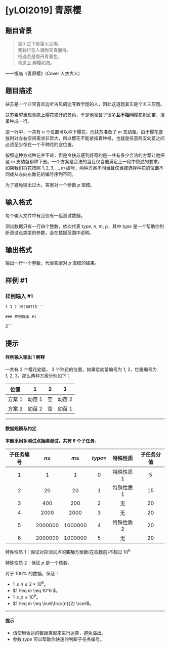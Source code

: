 # [yLOI2019] 青原樱

## 题目背景

> 星川之下皆萤火尘埃，  
> 我独行在人潮你天真而待。  
> 相遇若是借丹青着色，  
> 青原上 绯樱如海。

——银临《青原樱》(Cover 人衣大人)

## 题目描述

扶苏是一个非常喜欢边听古风鸽边写数学题的人，因此这道题其实是个五三原题。

扶苏希望重现青原上樱花盛开的景色，于是他准备了很多**互不相同**樱花树幼苗，准备种成一行。

这一行中，一共有 $n$ 个位置可以种下樱花，而扶苏准备了 $m$ 支幼苗。由于樱花盛放时对左右空间需求非常大，所以樱花不能紧挨着种植，也就是任意两支幼苗之间必须至少存在一个不种花的空位置。

按照这种方式种花并不难，但是令扶苏感到好奇的是一共有多少合法的方案让他把这 $m$ 支幼苗都种下去。一个方案是合法的当且仅当他满足上一段中叙述的要求。如果我们将花按照 $1,2,3,\dots,m$ 编号，两种方案不同当且仅当被选择种花的位置不同或从左向右数花的编号序列不同。

为了避免输出过大，答案对一个参数 $p$ 取模。

## 输入格式

每个输入文件中有且仅有一组测试数据。

测试数据只有一行四个整数，依次代表 $type,~n,~m,~p$，其中 $type$ 是一个帮助你判断测试点类型的参数，会在数据范围中说明。 

## 输出格式

输出一行一个整数，代表答案对 $p$ 取模的结果。


## 样例 #1

### 样例输入 #1
```
1 3 2 19260718```

### 样例输出 #1

```
2```

## 提示

#### 样例输入输出 1 解释
一共有 $2$ 个樱花幼苗， $3$ 个种花的位置，如果给幼苗编号为 $1,~2$，位置编号为 $1,~2,~3$，那么两种方案分别如下：

| 位置 | $1$ | $2$ | $3$ |
| :---: | :---: | :---: | :---: |
| 方案 1 | 幼苗 $1$ | 空 | 幼苗 $2$ |
| 方案 2 | 幼苗 $2$ | 空 | 幼苗 $1$ |

---

#### 数据规模与约定

**本题采用多测试点捆绑测试，共有 6 个子任务**。

| 子任务编号 | $n \leq$ | $m \leq$ | $type=$ | 特殊性质 | 子任务分值 |
| :----------: | :--------: | :----------: | :-------: | :--------: | :-----------: |
| 1 | $1$ | $1$ | $0$ | 特殊性质 1 | $5$ |
| 2 | $20$ | $20$ | $1$ | 特殊性质 1 | $15$ |
| 3 | $400$ | $200$ | $2$ | 无 | $20$ |
| 4 | $2000$ | $2000$ | $3$ | 无 | $20$ |
| 5 | $2000000$ | $1000000$ | $4$| 特殊性质 2 | $20$ | 
| 6 | $2000000$ | $1000000$ | $5$| 无 | $20$ | 

特殊性质 1：保证对应测试点的**实际**方案数(在取模前)不超过 $10^6$

特殊性质 2：保证 $p$ 是一个质数。

对于 $100\%$ 的数据，保证：
- $1 \leq n \leq 2 \times 10^6$。
- $1 \leq m \leq 10^6 $。
- $1 \leq p \leq 10^9$。
- $1 \leq m \leq \lceil\frac{n}{2} \rceil$。

---

#### 提示

- 请使用合适的数据类型来进行运算，避免溢出。
- 参数 $type$ 可以帮助你快速的判断子任务编号。

